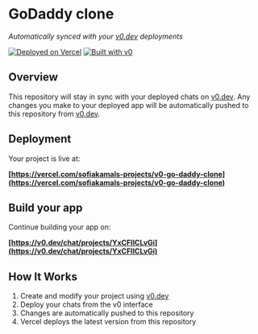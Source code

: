 # GoDaddy clone

*Automatically synced with your [v0.dev](https://v0.dev) deployments*

[![Deployed on Vercel](https://img.shields.io/badge/Deployed%20on-Vercel-black?style=for-the-badge&logo=vercel)](https://vercel.com/sofiakamals-projects/v0-go-daddy-clone)
[![Built with v0](https://img.shields.io/badge/Built%20with-v0.dev-black?style=for-the-badge)](https://v0.dev/chat/projects/YxCFlICLvGi)

## Overview

This repository will stay in sync with your deployed chats on [v0.dev](https://v0.dev).
Any changes you make to your deployed app will be automatically pushed to this repository from [v0.dev](https://v0.dev).

## Deployment

Your project is live at:

**[https://vercel.com/sofiakamals-projects/v0-go-daddy-clone](https://vercel.com/sofiakamals-projects/v0-go-daddy-clone)**

## Build your app

Continue building your app on:

**[https://v0.dev/chat/projects/YxCFlICLvGi](https://v0.dev/chat/projects/YxCFlICLvGi)**

## How It Works

1. Create and modify your project using [v0.dev](https://v0.dev)
2. Deploy your chats from the v0 interface
3. Changes are automatically pushed to this repository
4. Vercel deploys the latest version from this repository